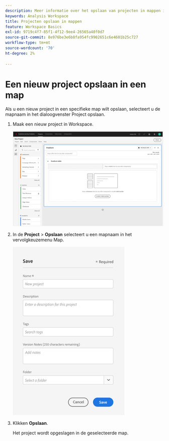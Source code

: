 ```yaml
---
description: Meer informatie over het opslaan van projecten in mappen in Workspace
keywords: Analysis Workspace
title: Projecten opslaan in mappen
feature: Workspace Basics
exl-id: 9719c4f7-85f1-4f12-9ee4-26565a40f0d7
source-git-commit: 8e976be3e6b8fa954fc9902651c6e4601b25c727
workflow-type: tm+mt
source-wordcount: '70'
ht-degree: 2%

---
```


# Een nieuw project opslaan in een map

Als u een nieuw project in een specifieke map wilt opslaan, selecteert u de mapnaam in het dialoogvenster Project opslaan.

1. Maak een nieuw project in Workspace.

   ![](/help/analyze/analysis-workspace/build-workspace-project/assets/save-to-folder1.png)

1. In de **Project** > **Opslaan** selecteert u een mapnaam in het vervolgkeuzemenu Map.

   ![](/help/analyze/analysis-workspace/build-workspace-project/assets/save-to-folder2.png)

1. Klikken **Opslaan**.

   Het project wordt opgeslagen in de geselecteerde map.
